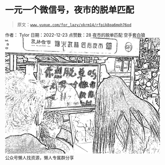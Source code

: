 # 一元一个微信号，夜市的脱单匹配

> 原文：[`www.yuque.com/for_lazy/xkrm14/rfpik8qa6mph76od`](https://www.yuque.com/for_lazy/xkrm14/rfpik8qa6mph76od)

<ne-p id="u4c2b0071" data-lake-id="u4c2b0071"><ne-text id="u23e361be">作者： Tylor</ne-text></ne-p> <ne-p id="u427f081b" data-lake-id="u427f081b"><ne-text id="u70315c4f">日期：2022-12-23</ne-text></ne-p> <ne-p id="u1c57132e" data-lake-id="u1c57132e"><ne-text id="u23aac4df">点赞数：</ne-text><ne-text id="uf77c2c6b" ne-bold="true">28</ne-text></ne-p> <ne-hole id="uef1cca66" data-lake-id="uef1cca66"><ne-card data-card-name="hr" data-card-type="block" id="SRQdb" data-event-boundary="card"><ne-p id="u66cadb95" data-lake-id="u66cadb95"><ne-text id="u1dad8724">夜市的脱单匹配 空手套白狼</ne-text></ne-p> <ne-p id="u04e8d849" data-lake-id="u04e8d849"><ne-card data-card-name="image" data-card-type="inline" id="ESrbj" data-event-boundary="card">![](img/63badd8d6219db33901259458c9ac70f.png)</ne-card></ne-p> <ne-hole id="u1b8bd792" data-lake-id="u1b8bd792"><ne-card data-card-name="hr" data-card-type="block" id="y5PXE" data-event-boundary="card"><ne-p id="uc310debb" data-lake-id="uc310debb"><ne-text id="ua9ba59e6">公众号懒人找资源，懒人专属群分享</ne-text></ne-p></ne-card></ne-hole></ne-card></ne-hole>